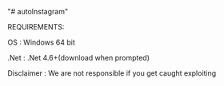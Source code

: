 "# autoInstagram" 

REQUIREMENTS:

  OS     : Windows 64 bit
  
  .Net   : .Net 4.6+(download when prompted)

Disclaimer :
  We are not responsible if you get caught exploiting 
